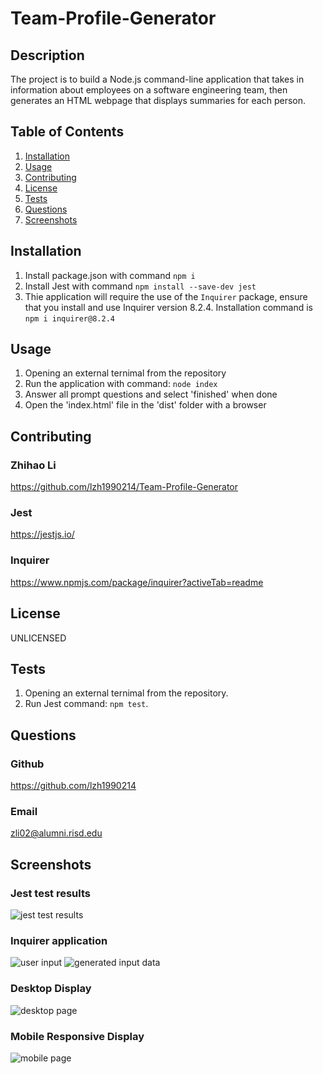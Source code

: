 # Team-Profile-Generator

## Description
The project is to build a Node.js command-line application that takes in information about employees on a software engineering team, then generates an HTML webpage that displays summaries for each person. 


## Table of Contents
1. [Installation](#Installation)
2. [Usage](#Usage)
3. [Contributing](#Contributing)
4. [License](#License)
5. [Tests](#Tests)
6. [Questions](#Questions)
7. [Screenshots](#Screenshots)


## Installation <a id="Installation"></a>
1. Install package.json with command `npm i`
2. Install Jest with command `npm install --save-dev jest`
2. Thie application will require the use of the `Inquirer` package, ensure that you install and use Inquirer version 8.2.4. Installation command is `npm i inquirer@8.2.4`


## Usage <a id="Usage"></a>
1. Opening an external ternimal from the repository
2. Run the application with command: `node index`
3. Answer all prompt questions and select 'finished' when done
4. Open the 'index.html' file in the 'dist' folder with a browser


## Contributing <a id="Contributing"></a>

### Zhihao Li
https://github.com/lzh1990214/Team-Profile-Generator

### Jest
https://jestjs.io/

### Inquirer
https://www.npmjs.com/package/inquirer?activeTab=readme


## License <a id="License"></a>
UNLICENSED


## Tests <a id="Tests"></a>
1. Opening an external ternimal from the repository.
2. Run Jest command: `npm test`.


## Questions <a id="Questions"></a>

### Github
https://github.com/lzh1990214
### Email
zli02@alumni.risd.edu

## Screenshots <a id="Screenshots"></a>

### Jest test results
![jest test results](./assets/img/jest.png)

### Inquirer application
![user input](./assets/img/app-01.png)
![generated input data](./assets/img/app-02.png)

### Desktop Display
![desktop page](./assets/img/web-fullscreen.png)

### Mobile Responsive Display
![mobile page](./assets/img/web-mobile.png)


